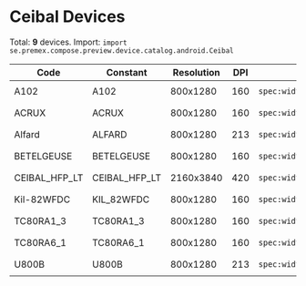 # Ceibal Devices

Total: **9** devices. Import: `import se.premex.compose.preview.device.catalog.android.Ceibal`

| Code | Constant | Resolution | DPI | Compose Spec | Preview Usage |
|------|----------|------------|-----|-------------|---------------|
| A102 | A102 | 800x1280 | 160 | `spec:width=800px,height=1280px,dpi=160` | `@Preview(device = Ceibal.A102)` |
| ACRUX | ACRUX | 800x1280 | 160 | `spec:width=800px,height=1280px,dpi=160` | `@Preview(device = Ceibal.ACRUX)` |
| Alfard | ALFARD | 800x1280 | 213 | `spec:width=800px,height=1280px,dpi=213` | `@Preview(device = Ceibal.ALFARD)` |
| BETELGEUSE | BETELGEUSE | 800x1280 | 160 | `spec:width=800px,height=1280px,dpi=160` | `@Preview(device = Ceibal.BETELGEUSE)` |
| CEIBAL_HFP_LT | CEIBAL_HFP_LT | 2160x3840 | 420 | `spec:width=2160px,height=3840px,dpi=420` | `@Preview(device = Ceibal.CEIBAL_HFP_LT)` |
| Kil-82WFDC | KIL_82WFDC | 800x1280 | 160 | `spec:width=800px,height=1280px,dpi=160` | `@Preview(device = Ceibal.KIL_82WFDC)` |
| TC80RA1_3 | TC80RA1_3 | 800x1280 | 160 | `spec:width=800px,height=1280px,dpi=160` | `@Preview(device = Ceibal.TC80RA1_3)` |
| TC80RA6_1 | TC80RA6_1 | 800x1280 | 160 | `spec:width=800px,height=1280px,dpi=160` | `@Preview(device = Ceibal.TC80RA6_1)` |
| U800B | U800B | 800x1280 | 213 | `spec:width=800px,height=1280px,dpi=213` | `@Preview(device = Ceibal.U800B)` |

<!-- Generated automatically. Do not edit manually. -->

